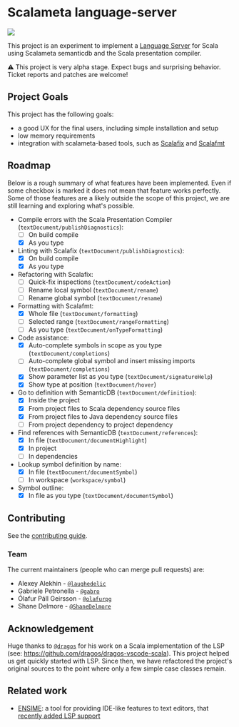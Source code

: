 # Scalameta language-server

[![](https://travis-ci.org/scalameta/language-server.svg?branch=master)](https://travis-ci.org/scalameta/language-server)

This project is an experiment to implement a [Language Server](https://github.com/Microsoft/language-server-protocol)
for Scala using Scalameta semanticdb and the Scala presentation compiler.


:warning: This project is very alpha stage.
Expect bugs and surprising behavior.
Ticket reports and patches are welcome!

## Project Goals

This project has the following goals:

- a good UX for the final users, including simple installation and setup
- low memory requirements
- integration with scalameta-based tools, such as [Scalafix](https://github.com/scalacenter/scalafix) and [Scalafmt](https://github.com/scalameta/scalafmt)

## Roadmap

Below is a rough summary of what features have been implemented.
Even if some checkbox is marked it does not mean that feature works perfectly.
Some of those features are a likely outside the scope of this project, we are
still learning and exploring what's possible.

* Compile errors with the Scala Presentation Compiler (`textDocument/publishDiagnostics`):
  - [ ] On build compile
  - [x] As you type
* Linting with Scalafix (`textDocument/publishDiagnostics`):
  - [x] On build compile
  - [x] As you type
* Refactoring with Scalafix:
  - [ ] Quick-fix inspections (`textDocument/codeAction`)
  - [ ] Rename local symbol (`textDocument/rename`)
  - [ ] Rename global symbol (`textDocument/rename`)
* Formatting with Scalafmt:
  - [x] Whole file (`textDocument/formatting`)
  - [ ] Selected range (`textDocument/rangeFormatting`)
  - [ ] As you type (`textDocument/onTypeFormatting`)
* Code assistance:
  - [x] Auto-complete symbols in scope as you type (`textDocument/completions`)
  - [ ] Auto-complete global symbol and insert missing imports (`textDocument/completions`)
  - [x] Show parameter list as you type (`textDocument/signatureHelp`)
  - [x] Show type at position (`textDocument/hover`)
* Go to definition with SemanticDB (`textDocument/definition`):
  - [x] Inside the project
  - [x] From project files to Scala dependency source files
  - [x] From project files to Java dependency source files
  - [ ] From project dependency to project dependency
* Find references with SemanticDB (`textDocument/references`):
  - [x] In file (`textDocument/documentHighlight`)
  - [x] In project
  - [ ] In dependencies
* Lookup symbol definition by name:
  - [x] In file (`textDocument/documentSymbol`)
  - [ ] In workspace (`workspace/symbol`)
* Symbol outline:
  - [x] In file as you type (`textDocument/documentSymbol`)

## Contributing

See the [contributing guide](CONTRIBUTING.md).

### Team
The current maintainers (people who can merge pull requests) are:

* Alexey Alekhin - [`@laughedelic`](https://github.com/laughedelic)
* Gabriele Petronella - [`@gabro`](https://github.com/gabro)
* Ólafur Páll Geirsson - [`@olafurpg`](https://github.com/olafurpg)
* Shane Delmore - [`@ShaneDelmore`](https://github.com/ShaneDelmore)

## Acknowledgement
Huge thanks to [`@dragos`](https://github.com/dragos) for his work on a Scala implementation of the LSP (see: https://github.com/dragos/dragos-vscode-scala).
This project helped us get quickly started with LSP.
Since then, we have refactored the project's original sources to the
point where only a few simple case classes remain.

## Related work

- [ENSIME](http://ensime.org): a tool for providing IDE-like features to text editors, that [recently added LSP support](https://github.com/ensime/ensime-server/pull/1888)
